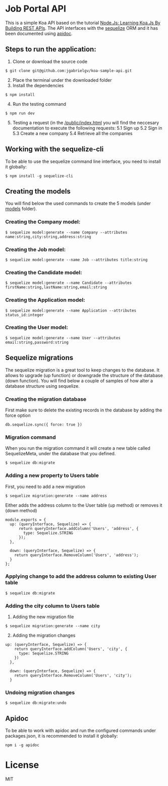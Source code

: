 # Job Portal API

This is a simple Koa API based on the tutorial [Node.Js: Learning Koa.Js By Building REST APIs](https://www.udemy.com/learning-koajs-by-building-rest-apis/).
The API interfaces with the [sequelize](http://docs.sequelizejs.com/) ORM and it has been documented using [apidoc](http://apidocjs.com/).

## Steps to run the application:
1. Clone or download the source code
```
$ git clone git@github.com:jgabrielgv/koa-sample-api.git
```
2. Place the terminal under the downloaded folder
3. Install the dependencies
```
$ npm install
```
4. Run the testing command
```
$ npm run dev
```
5. Testing a request (in the [/public/index.html](https://github.com/jgabrielgv/job-portal-koa-api/blob/master/public/index.html) you will find the neccesary documentation to execute the following requests:
  5.1 Sign up
  5.2 Sign in
  5.3 Create a new company
  5.4 Retrieve all the companies

## Working with the sequelize-cli
To be able to use the sequelize command line interface, you need to install it globally:
```
$ npm install -g sequelize-cli
```

## Creating the models
You will find below the used commands to create the 5 models (under [models](https://github.com/jgabrielgv/job-portal-koa-api/tree/master/models) folder).

### Creating the Company model:
```
$ sequelize model:generate --name Company --attributes name:string,city:string,address:string
```
### Creating the Job model:
```
$ sequelize model:generate --name Job --attributes title:string
```
### Creating the Candidate model:
```
$ sequelize model:generate --name Candidate --attributes firstName:string,lastName:string,email:string
```
### Creating the Application model:
```
$ sequelize model:generate --name Application --attributes status_id:integer
```
### Creating the User model:
```
$ sequelize model:generate --name User --attributes email:string,password:string
```
## Sequelize migrations
The sequelize migration is a great tool to keep changes to the database. It allows to upgrade (up function) or downgrade the structure of the database (down function).
You will find below a couple of samples of how alter a database structure using sequelize.
### Creating the migration database
First make sure to delete the existing records in the database by adding the force option
```
db.sequelize.sync({ force: true })
```
### Migration command
When you run the migration command it will create a new table called  SequelizeMeta, under the database that you defined.
```
$ sequelize db:migrate
```
### Adding a new property to Users table
First, you need to add a new migration
```
$ sequelize migration:generate --name address
```
Either adds the address column to the User table (up method) or removes it (down method)
```
module.exports = {
  up: (queryInterface, Sequelize) => {
      return queryInterface.addColumn('Users', 'address', {
        type: Sequelize.STRING
      });
  },

  down: (queryInterface, Sequelize) => {
    return queryInterface.RemoveColumn('Users', 'address');
  }
};
```
### Applying change to add the address column to existing User table
```
$ sequelize db:migrate
```
### Adding the city column to Users table
1. Adding the new migration file
```
$ sequelize migration:generate --name city
```
2. Adding the migration changes
```
up: (queryInterface, Sequelize) => {
    return queryInterface.addColumn('Users', 'city', {
      type: Sequelize.STRING
    })
  },

  down: (queryInterface, Sequelize) => {
    return queryInterface.RemoveColumn('Users', 'city');
  }
```
### Undoing migration changes
```
$ sequelize db:migrate:undo
```
## Apidoc
To be able to work with apidoc and run the configured commands under packages.json, it is recommended to install it globally:
```
npm i -g apidoc
```

# License
  MIT